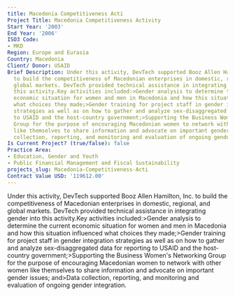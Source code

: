 ```yaml
---
title: Macedonia Competitiveness Acti
Project Title: Macedonia Competitiveness Activity
Start Year: '2003'
End Year: '2006'
ISO3 Code:
- MKD
Region: Europe and Eurasia
Country: Macedonia
Client/ Donor: USAID
Brief Description: Under this activity, DevTech supported Booz Allen Hamilton, Inc.
  to build the competitiveness of Macedonian enterprises in domestic, regional, and
  global markets. DevTech provided technical assistance in integrating gender into
  this activity.Key activities included:>Gender analysis to determine the current
  economic situation for women and men in Macedonia and how this situation influenced
  what choices they made;>Gender training for project staff in gender integration
  strategies as well as on how to gather and analyze sex-disaggregated data for reporting
  to USAID and the host-country government;>Supporting the Business Women's Networking
  Group for the purpose of encouraging Macedonian women to network with other women
  like themselves to share information and advocate on important gender issues; and>Data
  collection, reporting, and monitoring and evaluation of ongoing gender integration.
Is Current Project? (true/false): false
Practice Area:
- Education, Gender and Youth
- Public Financial Management and Fiscal Sustainability
projects_slug: Macedonia-Competitiveness-Acti
Contract Value USD: '119612.00'
---
```


Under this activity, DevTech supported Booz Allen Hamilton, Inc. to build the competitiveness of Macedonian enterprises in domestic, regional, and global markets. DevTech provided technical assistance in integrating gender into this activity.Key activities included:>Gender analysis to determine the current economic situation for women and men in Macedonia and how this situation influenced what choices they made;>Gender training for project staff in gender integration strategies as well as on how to gather and analyze sex-disaggregated data for reporting to USAID and the host-country government;>Supporting the Business Women's Networking Group for the purpose of encouraging Macedonian women to network with other women like themselves to share information and advocate on important gender issues; and>Data collection, reporting, and monitoring and evaluation of ongoing gender integration.